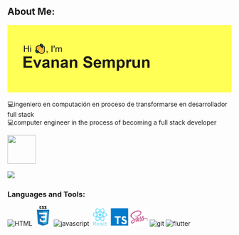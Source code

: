 
##  About Me:
<img src="header.png" />

💻ingeniero en computación en proceso de transformarse en desarrollador full stack  
💻computer engineer in the process of becoming a full stack developer 

  <a href="https://instagram.com/evanan_s22">
    <img style="width: 64px; height: 64px; margin-right: 0px; margin-bottom: 0px;" src="https://cliply.co/wp-content/uploads/2019/07/371907300_INSTAGRAM_ICON_TRANSPARENT_400.gif" />
  </a>

[![](https://visitcount.itsvg.in/api?id=EvananSemprun&label=Profile%20Views&icon=9&pretty=false)](https://visitcount.itsvg.in)


<h3 align="left">Languages and Tools:</h3>
<p align="left">
    <img src="https://img.icons8.com/?size=100&id=20909&format=png&color=000000" alt="HTML" width="40" height="40"/>
    <img src="https://raw.githubusercontent.com/devicons/devicon/master/icons/css3/css3-original-wordmark.svg" alt="css3" width="40" height="45"/>
    <img src="https://img.icons8.com/?size=100&id=108784&format=png&color=000000" alt="javascript" width="40" height="40"/>
    <img src="https://raw.githubusercontent.com/devicons/devicon/master/icons/react/react-original-wordmark.svg" alt="react" width="40" height="40"/>
    <img src="https://raw.githubusercontent.com/devicons/devicon/master/icons/typescript/typescript-original.svg" alt="typescript" width="40" height="40"/>
    <img src="https://raw.githubusercontent.com/devicons/devicon/master/icons/sass/sass-original.svg" alt="sass" width="40" height="40"/>
    <img src="https://www.vectorlogo.zone/logos/git-scm/git-scm-icon.svg" alt="git" width="40" height="40"/>
    <img src="https://www.vectorlogo.zone/logos/flutterio/flutterio-icon.svg" alt="flutter" width="40" height="40"/>
</p>
